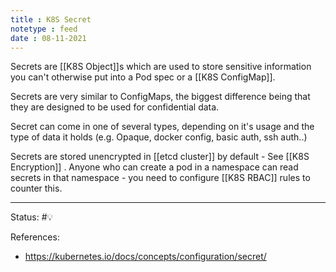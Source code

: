 ```yaml
---
title : K8S Secret
notetype : feed
date : 08-11-2021
---
```


Secrets are [[K8S Object]]s which are used to store sensitive information you can't otherwise put into a Pod spec or a [[K8S ConfigMap]].

Secrets are very similar to ConfigMaps, the biggest difference being that they are designed to be used for confidential data.

Secret can come in one of several types, depending on it's usage and the type of data it holds (e.g. Opaque, docker config, basic auth, ssh auth..)

Secrets are stored unencrypted in [[etcd cluster]] by default - See [[K8S Encryption]] . Anyone who can create a pod in a namespace can read secrets in that namespace - you need to configure [[K8S RBAC]] rules to counter this.

-----

Status: #💡 

References:
- https://kubernetes.io/docs/concepts/configuration/secret/
